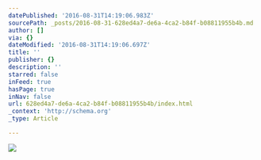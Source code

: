 ```yaml
---
datePublished: '2016-08-31T14:19:06.983Z'
sourcePath: _posts/2016-08-31-628ed4a7-de6a-4ca2-b84f-b08811955b4b.md
author: []
via: {}
dateModified: '2016-08-31T14:19:06.697Z'
title: ''
publisher: {}
description: ''
starred: false
inFeed: true
hasPage: true
inNav: false
url: 628ed4a7-de6a-4ca2-b84f-b08811955b4b/index.html
_context: 'http://schema.org'
_type: Article

---
```

![](https://the-grid-user-content.s3-us-west-2.amazonaws.com/a93324c7-3962-4a7d-a5e1-f24cbe463592.jpg)